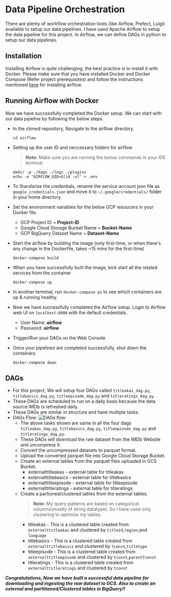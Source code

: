 # Data Pipeline Orchestration

There are plenty of workflow orchestration tools (like Airflow, Prefect, Luigi) available to setup our data pipelines. I have used Apache Airflow to setup the data pipeline for this project. In Airflow, we can define DAGs in python to setup our data pipelines. 

## Installation
Installing Airflow is quite challenging, the best practice is to install it with Docker. Please make sure that you have installed Docker and Docker Compose (Refer project prerequisites) and follow the instructions mentioned [here](https://airflow.apache.org/docs/apache-airflow/stable/start/docker.html) for installing airflow.

## Running Airflow with Docker
Now we have successfully completed the Docker setup. We can start with our data pipeline by following the below steps.

- In the cloned repository, Navigate to the airflow directory.
  ```
  cd airflow
  ```
- Setting up the user ID and neccessary folders for airflow.
  > **Note:** Make sure you are running the below commands in your IDE terminal
  ```
  mkdir -p ./dags ./logs ./plugins
  echo -e "AIRFLOW_UID=$(id -u)" > .env
  ```
- To Standarise the credentials, rename the service account json file as `google_credentials.json` and move it to `~/.google/credentials/` folder in your home directory.
- Set the environment variables for the below GCP resoucers in your Docker file.
  - GCP Project ID = **Project-ID**
  - Google Cloud Storage Bucket Name = **Bucket-Name**
  - GCP BigQuery Dataset Name = **Dataset-Name**
- Start the airflow by building the image (only first-time, or when there's any change in the Dockerfile, takes ~15 mins for the first-time)
  ```
  docker-compose build
  ```
- When you have successfully built the image, kick start all the related services from the container
  ```
  docker-compose up
  ```
- In another terminal, run `docker-compose ps` to see which containers are up & running healthy.
- Now we have successfully completed the Airflow setup. Login to Airflow web UI on `localhost:8080` with the default credentials.
  - User Name: **airflow**
  - Password: **airflow**
  
 - Trigger/Run your DAGs on the Web Console.
 - Once your pipelines are completed successfully, shut down the containers.
    ```
    docker-compose down
    ```
 ## DAGs
 
 - For this project, We will setup four DAGs called `titleakas_dag.py`, `titlebasics_dag.py`, `titleepisode_dag.py` and `titleratings_dag.py`.
 - These DAGs are scheduled to run on a daily basis because the data source IMDb is refreshed daily.
 - These DAGs are similar in structure and have multiple tasks.
 - DAGs Flow:
   ![DAGs flow](https://github.com/SanjayV28/ProjectIMDb/blob/4355dd5a23e059a1032d678799ddc771370abad9/images/DAGsGraph.png)
   - The above tasks shown are same in all the four dags `titleakas_dag.py`, `titlebasics_dag.py`, `titleepisode_dag.py` and `titleratings_dag.py`.
   - These DAGs will download the raw dataset from the IMDb Website and uncompress it. 
   - Convert the uncompressed datasets to parquet format.
   - Upload the converted parquet file into Google Cloud Storage Bucket. 
   - Create an external tables from the parquet files uploaded in GCS Bucket.
     - externalttitleakas - external table for titleakas
     - externalttitlebasics - external table for titlebasics
     - externalttitleepisode - external table for titleepisode
     - externalttitleratings - external table for titleratings
   - Create a partioned/clustered tables from the external tables.
     >**Note:** My query patterns are based on categorical columns(mostly of string datatype). So I have used only clustering to optimize my tables.
     - titleakas - This is a clustered table created from `externalttitleakas` and clustered by `titleid`,`region`,and `language`
     - titlebasics - This is a clustered table created from `externalttitlebasics` and clustered by `tconst`,`titletype`
     - titleepisode - This is a clustered table created from `externalttitleepisode` and clustered by `tconst`,`parentTconst`
     - titleratings - This is a clustered table created from `externalttitleratings` and clustered by `tconst`
 
 **_Congratulations, Now we have built a successful data pipeline for downloading and ingesting the raw dataset to GCS. Also to create an external and partitioned/Clustered tables in BigQuery!!_**
